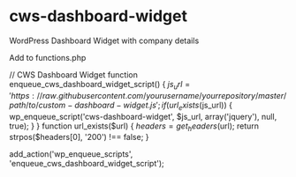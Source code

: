 # cws-dashboard-widget
WordPress Dashboard Widget with company details

Add to functions.php 

// CWS Dashboard Widget
function enqueue_cws_dashboard_widget_script() {
    $js_url = 'https://raw.githubusercontent.com/yourusername/yourrepository/master/path/to/custom-dashboard-widget.js';
    if (url_exists($js_url)) {
        wp_enqueue_script('cws-dashboard-widget', $js_url, array('jquery'), null, true);
    }
}
function url_exists($url) {
    $headers = get_headers($url);
    return strpos($headers[0], '200') !== false;
}

add_action('wp_enqueue_scripts', 'enqueue_cws_dashboard_widget_script');


